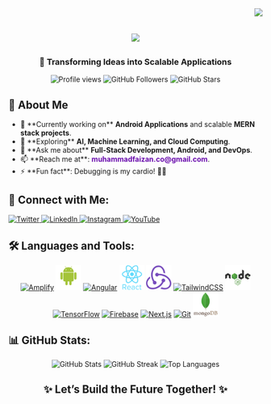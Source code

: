 <img align="right" src="https://visitor-badge.laobi.icu/badge?page_id=muhammadfaizan.muhammadfaizan" />

<h1 align="center">
    <img src="https://readme-typing-svg.herokuapp.com/?font=Righteous&size=35&center=true&vCenter=true&width=500&height=70&duration=4000&lines=Hi+There!+👋;+I'm+Muhammad!;A+Passionate+Full-Stack+Developer" />
</h1>

<h3 align="center">🚀 Transforming Ideas into Scalable Applications</h3>


<div align="center">
  <img src="https://komarev.com/ghpvc/?username=muhammadfaizan&label=Profile%20views&color=0e75b6&style=flat" alt="Profile views"/>
  <img src="https://img.shields.io/github/followers/muhammadfaizan?label=Followers" alt="GitHub Followers"/>
  <img src="https://img.shields.io/github/stars/muhammadfaizan?label=GitHub%20Stars" alt="GitHub Stars"/>
</div>


<h2>🚀 About Me</h2>

<ul>
  <li>🔭 **Currently working on** <b>Android Applications</b> and scalable <b>MERN stack projects</b>.</li>
  <li>🌱 **Exploring** <b>AI, Machine Learning, and Cloud Computing</b>.</li>
  <li>💬 **Ask me about** <b>Full-Stack Development, Android, and DevOps</b>.</li>
  <li>📫 **Reach me at**: <a href="mailto:muhammadfaizan.co@gmail.com" style="text-decoration: none; color: #6a0dad;"><b>muhammadfaizan.co@gmail.com</b></a>.</li>
  <li>⚡ **Fun fact**: Debugging is my cardio! 🚴‍♂️</li>
</ul>




<h2>🔗 Connect with Me:</h2>
<p>
  <a href="https://twitter.com/your_twitter_handle" target="_blank">
    <img src="https://img.shields.io/badge/Twitter-%231DA1F2.svg?logo=twitter&logoColor=white&style=for-the-badge" alt="Twitter"/>
  </a>
  <a href="https://linkedin.com/in/your_linkedin_handle" target="_blank">
    <img src="https://img.shields.io/badge/LinkedIn-%230A66C2.svg?logo=linkedin&logoColor=white&style=for-the-badge" alt="LinkedIn"/>
  </a>
  <a href="https://instagram.com/your_instagram_handle" target="_blank">
    <img src="https://img.shields.io/badge/Instagram-%23E4405F.svg?logo=instagram&logoColor=white&style=for-the-badge" alt="Instagram"/>
  </a>
  <a href="https://www.youtube.com/c/your_channel" target="_blank">
    <img src="https://img.shields.io/badge/YouTube-%23FF0000.svg?logo=youtube&logoColor=white&style=for-the-badge" alt="YouTube"/>
  </a>
</p>


<h2>🛠️ Languages and Tools:</h2>
<p align="center">
  <a href="https://aws.amazon.com/amplify/" target="_blank"><img src="https://docs.amplify.aws/assets/logo-dark.svg" alt="Amplify" width="50" height="50"/></a>
  <a href="https://developer.android.com" target="_blank"><img src="https://raw.githubusercontent.com/devicons/devicon/master/icons/android/android-original-wordmark.svg" alt="Android" width="50" height="50"/></a>
  <a href="https://angular.io" target="_blank"><img src="https://angular.io/assets/images/logos/angular/angular.svg" alt="Angular" width="50" height="50"/></a>
  <a href="https://reactjs.org" target="_blank"><img src="https://raw.githubusercontent.com/devicons/devicon/master/icons/react/react-original-wordmark.svg" alt="React" width="50" height="50"/></a>
  <a href="https://redux.js.org" target="_blank"><img src="https://raw.githubusercontent.com/devicons/devicon/master/icons/redux/redux-original.svg" alt="Redux" width="50" height="50"/></a>
  <a href="https://tailwindcss.com" target="_blank"><img src="https://www.vectorlogo.zone/logos/tailwindcss/tailwindcss-icon.svg" alt="TailwindCSS" width="50" height="50"/></a>
  <a href="https://nodejs.org" target="_blank"><img src="https://raw.githubusercontent.com/devicons/devicon/master/icons/nodejs/nodejs-original-wordmark.svg" alt="Node.js" width="50" height="50"/></a>
  <a href="https://www.tensorflow.org" target="_blank"><img src="https://www.vectorlogo.zone/logos/tensorflow/tensorflow-icon.svg" alt="TensorFlow" width="50" height="50"/></a>
  <a href="https://firebase.google.com" target="_blank"><img src="https://www.vectorlogo.zone/logos/firebase/firebase-icon.svg" alt="Firebase" width="50" height="50"/></a>
  <a href="https://nextjs.org" target="_blank"><img src="https://cdn.worldvectorlogo.com/logos/nextjs-2.svg" alt="Next.js" width="50" height="50"/></a>
  <a href="https://git-scm.com" target="_blank"><img src="https://www.vectorlogo.zone/logos/git-scm/git-scm-icon.svg" alt="Git" width="50" height="50"/></a>
  <a href="https://www.mongodb.com" target="_blank"><img src="https://raw.githubusercontent.com/devicons/devicon/master/icons/mongodb/mongodb-original-wordmark.svg" alt="MongoDB" width="50" height="50"/></a>
</p>


<h2>📊 GitHub Stats:</h2>
<div align="center">
  <!-- GitHub Stats -->
  <img src="https://github-readme-stats.vercel.app/api?username=muhammadfaizan&show_icons=true&theme=tokyonight&title_color=purple&icon_color=purple&text_color=a0a0a0&bg_color=0d1117" alt="GitHub Stats" width="400" />
  
  <!-- GitHub Streak -->
  <img src="https://github-readme-streak-stats.herokuapp.com/?user=muhammad&theme=tokyonight&ring=purple&fire=purple&currStreakLabel=purple" alt="GitHub Streak" width="400" />
  
  <!-- Most Used Languages -->
  <img src="https://github-readme-stats.vercel.app/api/top-langs/?username=muhammadfaizan&layout=compact&theme=tokyonight&title_color=purple&text_color=a0a0a0&bg_color=0d1117" alt="Top Languages" width="400" />
</div>



<h2 align="center">✨ Let’s Build the Future Together! ✨</h2>
